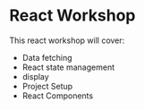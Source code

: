 # React Workshop

This react workshop will cover: 
- Data fetching
- React state management
- display
- Project Setup
- React Components
